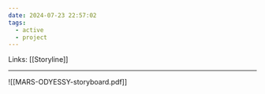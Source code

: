 ```yaml
---
date: 2024-07-23 22:57:02
tags:
  - active
  - project
---
```

Links: [[Storyline]]
___
![[MARS-ODYESSY-storyboard.pdf]]
